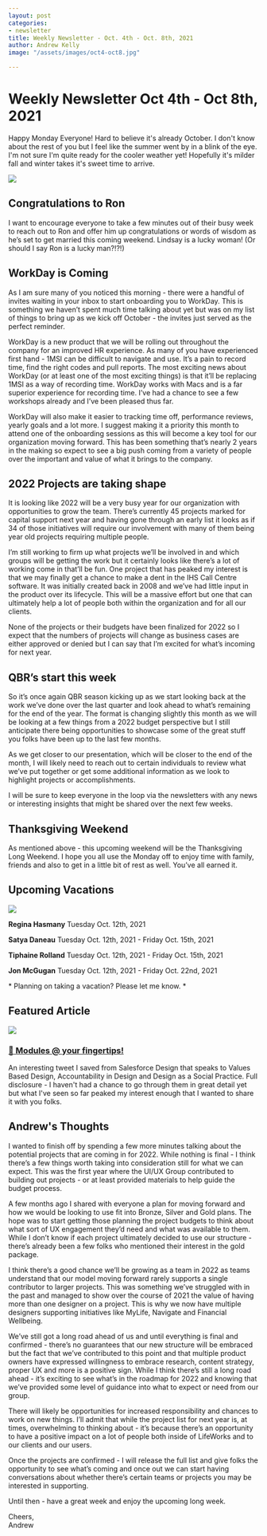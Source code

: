```yaml
---
layout: post
categories:
- newsletter
title: Weekly Newsletter - Oct. 4th - Oct. 8th, 2021
author: Andrew Kelly
image: "/assets/images/oct4-oct8.jpg"

---
```

# **Weekly Newsletter Oct 4th - Oct 8th, 2021**

Happy Monday Everyone! Hard to believe it's already October. I don't know about the rest of you but I feel like the summer went by in a blink of the eye. I'm not sure I'm quite ready for the cooler weather yet! Hopefully it's milder fall and winter takes it's sweet time to arrive.

![](https://media4.giphy.com/media/Qq1BtRmjl9vZm/giphy.gif?cid=ecf05e47z69uh8hda4t23eyy548hyf15qq97fra9oqmiew7j&rid=giphy.gif&ct=g)

##  Congratulations to Ron 

I want to encourage everyone to take a few minutes out of their busy week to reach out to Ron and offer him up congratulations or words of wisdom as he’s set to get married this coming weekend. Lindsay is a lucky woman! (Or should I say Ron is a lucky man?!?!)

## WorkDay is Coming 

As I am sure many of you noticed this morning - there were a handful of invites waiting in your inbox to start onboarding you to WorkDay. This is something we haven’t spent much time talking about yet but was on my list of things to bring up as we kick off October - the invites just served as the perfect reminder.

WorkDay is a new product that we will be rolling out throughout the company for an improved HR experience. As many of you have experienced first hand - 1MSI can be difficult to navigate and use. It’s a pain to record time, find the right codes and pull reports. The most exciting news about WorkDay (or at least one of the most exciting things) is that it’ll be replacing 1MSI as a way of recording time. WorkDay works with Macs and is a far superior experience for recording time. I’ve had a chance to see a few workshops already and I’ve been pleased thus far.

WorkDay will also make it easier to tracking time off, performance reviews, yearly goals and a lot more. I suggest making it a priority this month to attend one of the onboarding sessions as this will become a key tool for our organization moving forward. This has been something that’s nearly 2 years in the making so expect to see a big push coming from a variety of people over the important and value of what it brings to the company.

## 2022 Projects are taking shape

It is looking like 2022 will be a very busy year for our organization with opportunities to grow the team. There’s currently 45 projects marked for capital support next year and having gone through an early list it looks as if 34 of those initiatives will require our involvement with many of them being year old projects requiring multiple people.

I’m still working to firm up what projects we’ll be involved in and which groups will be getting the work but it certainly looks like there’s a lot of working come in that’ll be fun. One project that has peaked my interest is that we may finally get a chance to make a dent in the IHS Call Centre software. It was initially created back in 2008 and we’ve had little input in the product over its lifecycle. This will be a massive effort but one that can ultimately help a lot of people both within the organization and for all our clients.

None of the projects or their budgets have been finalized for 2022 so I expect that the numbers of projects will change as business cases are either approved or denied but I can say that I’m excited for what’s incoming for next year.

## QBR’s start this week

So it’s once again QBR season kicking up as we start looking back at the work we’ve done over the last quarter and look ahead to what’s remaining for the end of the year. The format is changing slightly this month as we will be looking at a few things from a 2022 budget perspective but I still anticipate there being opportunities to showcase some of the great stuff you folks have been up to the last few months.

As we get closer to our presentation, which will be closer to the end of the month, I will likely need to reach out to certain individuals to review what we’ve put together or get some additional information as we look to highlight projects or accomplishments.

I will be sure to keep everyone in the loop via the newsletters with any news or interesting insights that might be shared over the next few weeks.

## Thanksgiving Weekend

As mentioned above - this upcoming weekend will be the Thanksgiving Long Weekend. I hope you all use the Monday off to enjoy time with family, friends and also to get in a little bit of rest as well. You’ve all earned it.


## **Upcoming Vacations**

![](/assets/images/photo-1527179528411-4219e0714bcc.jpeg)

**Regina Hasmany**
Tuesday Oct. 12th, 2021

**Satya Daneau**
Tuesday Oct. 12th, 2021 - Friday Oct. 15th, 2021

**Tiphaine Rolland**
Tuesday Oct. 12th, 2021 - Friday Oct. 15th, 2021

**Jon McGugan**
Tuesday Oct. 12th, 2021 - Friday Oct. 22nd, 2021

\* Planning on taking a vacation? Please let me know. \*


## Featured Article

![](/assets/images/module-monday.jpeg)
### [🎉 Modules @ your fingertips!](https://twitter.com/SalesforceUX/status/1445109000446545925)

An interesting tweet I saved from Salesforce Design that speaks to Values Based Design, Accountability in Design and Design as a Social Practice. Full disclosure - I haven't had a chance to go through them in great detail yet but what I've seen so far peaked my interest enough that I wanted to share it with you folks.  


## Andrew's Thoughts

I wanted to finish off by spending a few more minutes talking about the potential projects that are coming in for 2022. While nothing is final - I think there’s a few things worth taking into consideration still for what we can expect. This was the first year where the UI/UX Group contributed to building out projects - or at least provided materials to help guide the budget process.

A few months ago I shared with everyone a plan for moving forward and how we would be looking to use fit into Bronze, Silver and Gold plans. The hope was to start getting those planning the project budgets to think about what sort of UX engagement they’d need and what was available to them. While I don’t know if each project ultimately decided to use our structure - there’s already been a few folks who mentioned their interest in the gold package.

I think there’s a good chance we’ll be growing as a team in 2022 as teams understand that our model moving forward rarely supports a single contributor to larger projects. This was something we’ve struggled with in the past and managed to show over the course of 2021 the value of having more than one designer on a project. This is why we now have multiple designers supporting initiatives like MyLife, Navigate and Financial Wellbeing. 

We’ve still got a long road ahead of us and until everything is final and confirmed - there’s no guarantees that our new structure will be embraced but the fact that we’ve contributed to this point and that multiple product owners have expressed willingness to embrace research, content strategy, proper UX and more is a positive sign. While I think there’s still a long road ahead - it’s exciting to see what’s in the roadmap for 2022 and knowing that we’ve provided some level of guidance into what to expect or need from our group.

There will likely be opportunities for increased responsibility and chances to work on new things. I’ll admit that while the project list for next year is, at times, overwhelming to thinking about - it’s because there’s an opportunity to have a positive impact on a lot of people both inside of LifeWorks and to our clients and our users.

Once the projects are confirmed - I will release the full list and give folks the opportunity to see what’s coming and once out we can start having conversations about whether there’s certain teams or projects you may be interested in supporting.

Until then - have a great week and enjoy the upcoming long week.

Cheers,  
Andrew

